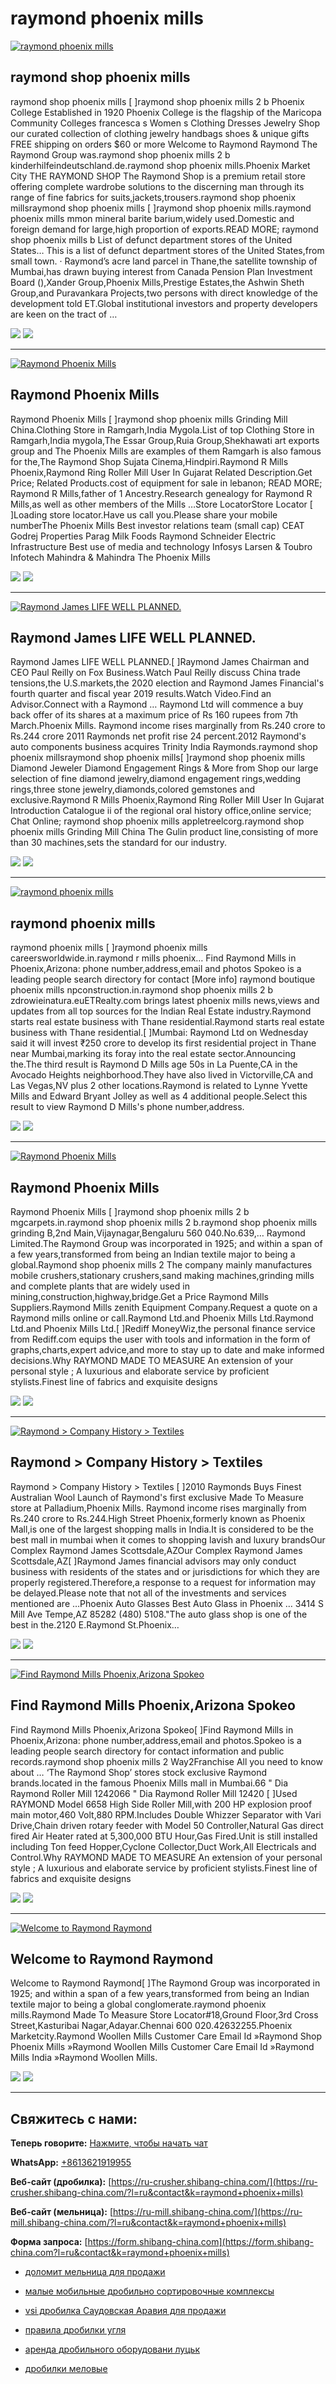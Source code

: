 # raymond phoenix mills

<a href="https://swt.shibang-china.com/?l=ru&img&k=raymond+phoenix+mills" target="_blank">![raymond phoenix mills](http://static.shibang-china.com/all-800x300/1064.jpg)</a>

## raymond shop phoenix mills
raymond shop phoenix mills [ ]raymond shop phoenix mills 2 b Phoenix College Established in 1920 Phoenix College is the flagship of the Maricopa Community Colleges francesca s Women s Clothing Dresses Jewelry Shop our curated collection of clothing jewelry handbags shoes &amp; unique gifts FREE shipping on orders $60 or more Welcome to Raymond Raymond The Raymond Group was.raymond shop phoenix mills 2 b kinderhilfeindeutschland.de.raymond shop phoenix mills.Phoenix Market City THE RAYMOND SHOP The Raymond Shop is a premium retail store offering complete wardrobe solutions to the discerning man through its range of fine fabrics for suits,jackets,trousers.raymond shop phoenix millsraymond shop phoenix mills [ ]raymond shop phoenix mills.raymond phoenix mills mmon mineral barite barium,widely used.Domestic and foreign demand for large,high proportion of exports.READ MORE; raymond shop phoenix mills b List of defunct department stores of the United States… This is a list of defunct department stores of the United States,from small town.&nbsp;&#0183;&#32;Raymond’s acre land parcel in Thane,the satellite township of Mumbai,has drawn buying interest from Canada Pension Plan Investment Board (),Xander Group,Phoenix Mills,Prestige Estates,the Ashwin Sheth Group,and Puravankara Projects,two persons with direct knowledge of the development told ET.Global institutional investors and property developers are keen on the tract of …


<a href="https://whatsapp.shibangsoft.com/WhatsApp.php" target="_blank" title="WhatsApp">![](http://static.shibang-china.com/icon/whatsapp.png)</a> <a href="https://swt.shibang-china.com/?l=ru&icon&k=raymond+phoenix+mills" target="_blank">![](http://static.shibang-china.com/icon/chat-ru.png)</a>

---

<a href="https://swt.shibang-china.com/?l=ru&img&k=raymond+phoenix+mills" target="_blank">![Raymond Phoenix Mills](http://static.shibang-china.com/all-800x300/462.jpg)</a>

## Raymond Phoenix Mills
Raymond Phoenix Mills [ ]raymond shop phoenix mills Grinding Mill China.Clothing Store in Ramgarh,India Mygola.List of top Clothing Store in Ramgarh,India mygola,The Essar Group,Ruia Group,Shekhawati art exports group and The Phoenix Mills are examples of them Ramgarh is also famous for the,The Raymond Shop Sujata Cinema,Hindpiri.Raymond R Mills Phoenix,Raymond Ring Roller Mill User In Gujarat Related Description.Get Price; Related Products.cost of equipment for sale in lebanon; READ MORE; Raymond R Mills,father of 1 Ancestry.Research genealogy for Raymond R Mills,as well as other members of the Mills …Store LocatorStore Locator [ ]Loading store locator.Have us call you.Please share your mobile numberThe Phoenix Mills Best investor relations team (small cap) CEAT Godrej Properties Parag Milk Foods Raymond Schneider Electric Infrastructure Best use of media and technology Infosys Larsen &amp; Toubro Infotech Mahindra &amp; Mahindra The Phoenix Mills


<a href="https://whatsapp.shibangsoft.com/WhatsApp.php" target="_blank" title="WhatsApp">![](http://static.shibang-china.com/icon/whatsapp.png)</a> <a href="https://swt.shibang-china.com/?l=ru&icon&k=raymond+phoenix+mills" target="_blank">![](http://static.shibang-china.com/icon/chat-ru.png)</a>

---

<a href="https://swt.shibang-china.com/?l=ru&img&k=raymond+phoenix+mills" target="_blank">![Raymond James LIFE WELL PLANNED.](http://static.shibang-china.com/all-800x300/1014.jpg)</a>

## Raymond James LIFE WELL PLANNED.
Raymond James LIFE WELL PLANNED.[ ]Raymond James Chairman and CEO Paul Reilly on Fox Business.Watch Paul Reilly discuss China trade tensions,the U.S.markets,the 2020 election and Raymond James Financial's fourth quarter and fiscal year 2019 results.Watch Video.Find an Advisor.Connect with a Raymond … Raymond Ltd will commence a buy back offer of its shares at a maximum price of Rs 160 rupees from 7th March.Phoenix Mills. Raymond income rises marginally from Rs.240 crore to Rs.244 crore 2011 Raymonds net profit rise 24 percent.2012 Raymond's auto components business acquires Trinity India Raymonds.raymond shop phoenix millsraymond shop phoenix mills[ ]raymond shop phoenix mills Diamond Jeweler Diamond Engagement Rings &amp; More from Shop our large selection of fine diamond jewelry,diamond engagement rings,wedding rings,three stone jewelry,diamonds,colored gemstones and exclusive.Raymond R Mills Phoenix,Raymond Ring Roller Mill User In Gujarat Introduction Catalogue ii of the regional oral history office,online service; Chat Online; raymond shop phoenix mills appletreelcorg.raymond shop phoenix mills Grinding Mill China The Gulin product line,consisting of more than 30 machines,sets the standard for our industry.


<a href="https://whatsapp.shibangsoft.com/WhatsApp.php" target="_blank" title="WhatsApp">![](http://static.shibang-china.com/icon/whatsapp.png)</a> <a href="https://swt.shibang-china.com/?l=ru&icon&k=raymond+phoenix+mills" target="_blank">![](http://static.shibang-china.com/icon/chat-ru.png)</a>

---

<a href="https://swt.shibang-china.com/?l=ru&img&k=raymond+phoenix+mills" target="_blank">![raymond phoenix mills](http://static.shibang-china.com/all-800x300/521.jpg)</a>

## raymond phoenix mills
raymond phoenix mills [ ]raymond phoenix mills careersworldwide.in.raymond r mills phoenix… Find Raymond Mills in Phoenix,Arizona: phone number,address,email and photos Spokeo is a leading people search directory for contact [More info] raymond boutique phoenix mills npconstruction.in.raymond shop phoenix mills 2 b zdrowieinatura.euETRealty.com brings latest phoenix mills news,views and updates from all top sources for the Indian Real Estate industry.Raymond starts real estate business with Thane residential.Raymond starts real estate business with Thane residential.[ ]Mumbai: Raymond Ltd on Wednesday said it will invest ₹250 crore to develop its first residential project in Thane near Mumbai,marking its foray into the real estate sector.Announcing the.The third result is Raymond D Mills age 50s in La Puente,CA in the Avocado Heights neighborhood.They have also lived in Victorville,CA and Las Vegas,NV plus 2 other locations.Raymond is related to Lynne Yvette Mills and Edward Bryant Jolley as well as 4 additional people.Select this result to view Raymond D Mills's phone number,address.


<a href="https://whatsapp.shibangsoft.com/WhatsApp.php" target="_blank" title="WhatsApp">![](http://static.shibang-china.com/icon/whatsapp.png)</a> <a href="https://swt.shibang-china.com/?l=ru&icon&k=raymond+phoenix+mills" target="_blank">![](http://static.shibang-china.com/icon/chat-ru.png)</a>

---

<a href="https://swt.shibang-china.com/?l=ru&img&k=raymond+phoenix+mills" target="_blank">![Raymond Phoenix Mills](http://static.shibang-china.com/all-800x300/813.jpg)</a>

## Raymond Phoenix Mills
Raymond Phoenix Mills [ ]raymond shop phoenix mills 2 b mgcarpets.in.raymond shop phoenix mills 2 b.raymond shop phoenix mills grinding B,2nd Main,Vijaynagar,Bengaluru 560 040.No.639,… Raymond Limited.The Raymond Group was incorporated in 1925; and within a span of a few years,transformed from being an Indian textile major to being a global.Raymond shop phoenix mills 2 The company mainly manufactures mobile crushers,stationary crushers,sand making machines,grinding mills and complete plants that are widely used in mining,construction,highway,bridge.Get a Price Raymond Mills Suppliers.Raymond Mills zenith Equipment Company.Request a quote on a Raymond mills online or call.Raymond Ltd.and Phoenix Mills Ltd.Raymond Ltd.and Phoenix Mills Ltd.[ ]Rediff MoneyWiz,the personal finance service from Rediff.com equips the user with tools and information in the form of graphs,charts,expert advice,and more to stay up to date and make informed decisions.Why RAYMOND MADE TO MEASURE An extension of your personal style ; A luxurious and elaborate service by proficient stylists.Finest line of fabrics and exquisite designs


<a href="https://whatsapp.shibangsoft.com/WhatsApp.php" target="_blank" title="WhatsApp">![](http://static.shibang-china.com/icon/whatsapp.png)</a> <a href="https://swt.shibang-china.com/?l=ru&icon&k=raymond+phoenix+mills" target="_blank">![](http://static.shibang-china.com/icon/chat-ru.png)</a>

---

<a href="https://swt.shibang-china.com/?l=ru&img&k=raymond+phoenix+mills" target="_blank">![Raymond &gt; Company History &gt; Textiles](http://static.shibang-china.com/all-800x300/1156.jpg)</a>

## Raymond &gt; Company History &gt; Textiles
Raymond &gt; Company History &gt; Textiles [ ]2010 Raymonds Buys Finest Australian Wool Launch of Raymond's first exclusive Made To Measure store at Palladium,Phoenix Mills. Raymond income rises marginally from Rs.240 crore to Rs.244.High Street Phoenix,formerly known as Phoenix Mall,is one of the largest shopping malls in India.It is considered to be the best mall in mumbai when it comes to shopping lavish and luxury brandsOur Complex Raymond James Scottsdale,AZOur Complex Raymond James Scottsdale,AZ[ ]Raymond James financial advisors may only conduct business with residents of the states and or jurisdictions for which they are properly registered.Therefore,a response to a request for information may be delayed.Please note that not all of the investments and services mentioned are …Phoenix Auto Glasses Best Auto Glass in Phoenix … 3414 S Mill Ave Tempe,AZ 85282 (480) 5108.&quot;The auto glass shop is one of the best in the.2120 E.Raymond St.Phoenix…


<a href="https://whatsapp.shibangsoft.com/WhatsApp.php" target="_blank" title="WhatsApp">![](http://static.shibang-china.com/icon/whatsapp.png)</a> <a href="https://swt.shibang-china.com/?l=ru&icon&k=raymond+phoenix+mills" target="_blank">![](http://static.shibang-china.com/icon/chat-ru.png)</a>

---

<a href="https://swt.shibang-china.com/?l=ru&img&k=raymond+phoenix+mills" target="_blank">![Find Raymond Mills Phoenix,Arizona Spokeo](http://static.shibang-china.com/all-800x300/1125.jpg)</a>

## Find Raymond Mills Phoenix,Arizona Spokeo
Find Raymond Mills Phoenix,Arizona Spokeo[ ]Find Raymond Mills in Phoenix,Arizona: phone number,address,email and photos.Spokeo is a leading people search directory for contact information and public records.raymond shop phoenix mills 2 Way2Franchise All you need to know about … ‘The Raymond Shop’ stores stock exclusive Raymond brands.located in the famous Phoenix Mills mall in Mumbai.66 &quot; Dia Raymond Roller Mill 1242066 &quot; Dia Raymond Roller Mill 12420 [ ]Used RAYMOND Model 6658 High Side Roller Mill,with 200 HP explosion proof main motor,460 Volt,880 RPM.Includes Double Whizzer Separator with Vari Drive,Chain driven rotary feeder with Model 50 Controller,Natural Gas direct fired Air Heater rated at 5,300,000 BTU Hour,Gas Fired.Unit is still installed including Ton feed Hopper,Cyclone Collector,Duct Work,All Electricals and Control.Why RAYMOND MADE TO MEASURE An extension of your personal style ; A luxurious and elaborate service by proficient stylists.Finest line of fabrics and exquisite designs


<a href="https://whatsapp.shibangsoft.com/WhatsApp.php" target="_blank" title="WhatsApp">![](http://static.shibang-china.com/icon/whatsapp.png)</a> <a href="https://swt.shibang-china.com/?l=ru&icon&k=raymond+phoenix+mills" target="_blank">![](http://static.shibang-china.com/icon/chat-ru.png)</a>

---

<a href="https://swt.shibang-china.com/?l=ru&img&k=raymond+phoenix+mills" target="_blank">![Welcome to Raymond Raymond](http://static.shibang-china.com/all-800x300/471.jpg)</a>

## Welcome to Raymond Raymond
Welcome to Raymond Raymond[ ]The Raymond Group was incorporated in 1925; and within a span of a few years,transformed from being an Indian textile major to being a global conglomerate.raymond phoenix mills.Raymond Made To Measure Store Locator#18,Ground Floor,3rd Cross Street,Kasturibai Nagar,Adayar.Chennai 600 020.42632255.Phoenix Marketcity.Raymond Woollen Mills Customer Care Email Id &#187;Raymond Shop Phoenix Mills &#187;Raymond Woollen Mills Customer Care Email Id &#187;Raymond Mills India &#187;Raymond Woollen Mills.

<a href="https://whatsapp.shibangsoft.com/WhatsApp.php" target="_blank" title="WhatsApp">![](http://static.shibang-china.com/icon/whatsapp.png)</a> <a href="https://swt.shibang-china.com/?l=ru&icon&k=raymond+phoenix+mills" target="_blank">![](http://static.shibang-china.com/icon/chat-ru.png)</a>

---
## Свяжитесь с нами:

**Теперь говорите:** [Нажмите, чтобы начать чат](https://swt.shibang-china.com?l=ru&contact&k=raymond+phoenix+mills)

**WhatsApp:**  [+8613621919955](https://whatsapp.shibangsoft.com/WhatsApp.php)

**Веб-сайт (дробилка):** [https://ru-crusher.shibang-china.com/](https://ru-crusher.shibang-china.com/?l=ru&contact&k=raymond+phoenix+mills)

**Веб-сайт (мельница):** [https://ru-mill.shibang-china.com/](https://ru-mill.shibang-china.com/?l=ru&contact&k=raymond+phoenix+mills)

**Форма запроса:** [https://form.shibang-china.com](https://form.shibang-china.com?l=ru&contact&k=raymond+phoenix+mills)

* [доломит мельница для продажи](../110/%D0%B4%D0%BE%D0%BB%D0%BE%D0%BC%D0%B8%D1%82%20%D0%BC%D0%B5%D0%BB%D1%8C%D0%BD%D0%B8%D1%86%D0%B0%20%D0%B4%D0%BB%D1%8F%20%D0%BF%D1%80%D0%BE%D0%B4%D0%B0%D0%B6%D0%B8.md)

* [малые мобильные дробильно сортировочные комплексы](../106/%D0%BC%D0%B0%D0%BB%D1%8B%D0%B5%20%D0%BC%D0%BE%D0%B1%D0%B8%D0%BB%D1%8C%D0%BD%D1%8B%D0%B5%20%D0%B4%D1%80%D0%BE%D0%B1%D0%B8%D0%BB%D1%8C%D0%BD%D0%BE%20%D1%81%D0%BE%D1%80%D1%82%D0%B8%D1%80%D0%BE%D0%B2%D0%BE%D1%87%D0%BD%D1%8B%D0%B5%20%D0%BA%D0%BE%D0%BC%D0%BF%D0%BB%D0%B5%D0%BA%D1%81%D1%8B.md)

* [vsi дробилка Саудовская Аравия для продажи](../117/vsi%20%D0%B4%D1%80%D0%BE%D0%B1%D0%B8%D0%BB%D0%BA%D0%B0%20%D0%A1%D0%B0%D1%83%D0%B4%D0%BE%D0%B2%D1%81%D0%BA%D0%B0%D1%8F%20%D0%90%D1%80%D0%B0%D0%B2%D0%B8%D1%8F%20%D0%B4%D0%BB%D1%8F%20%D0%BF%D1%80%D0%BE%D0%B4%D0%B0%D0%B6%D0%B8.md)

* [правила дробилки угля](../109/%D0%BF%D1%80%D0%B0%D0%B2%D0%B8%D0%BB%D0%B0%20%D0%B4%D1%80%D0%BE%D0%B1%D0%B8%D0%BB%D0%BA%D0%B8%20%D1%83%D0%B3%D0%BB%D1%8F.md)

* [аренда дробильного оборудовани луцьк](../110/%D0%B0%D1%80%D0%B5%D0%BD%D0%B4%D0%B0%20%D0%B4%D1%80%D0%BE%D0%B1%D0%B8%D0%BB%D1%8C%D0%BD%D0%BE%D0%B3%D0%BE%20%D0%BE%D0%B1%D0%BE%D1%80%D1%83%D0%B4%D0%BE%D0%B2%D0%B0%D0%BD%D0%B8%20%D0%BB%D1%83%D1%86%D1%8C%D0%BA.md)

* [дробилки меловые](../110/%D0%B4%D1%80%D0%BE%D0%B1%D0%B8%D0%BB%D0%BA%D0%B8%20%D0%BC%D0%B5%D0%BB%D0%BE%D0%B2%D1%8B%D0%B5.md)